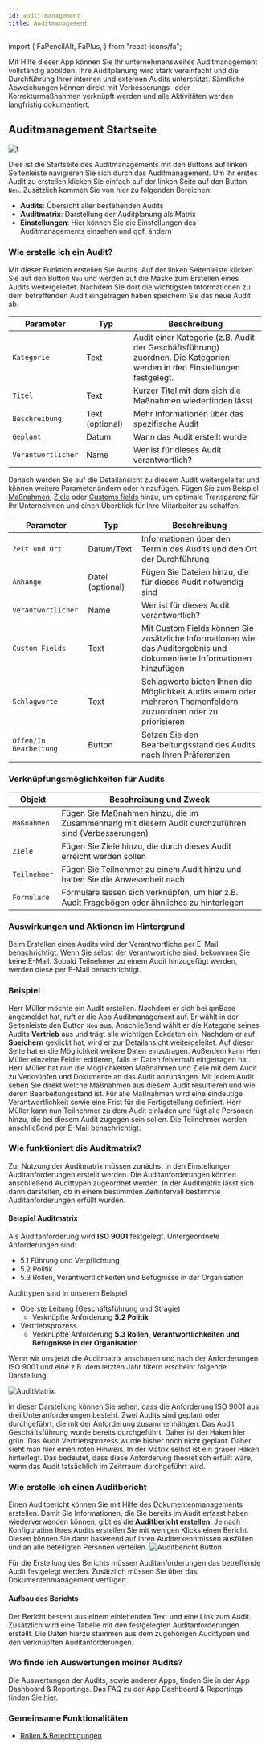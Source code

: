 ```yaml
---
id: audit-management
title: Auditmanagement
---
```


import {
FaPencilAlt,
FaPlus,
} from "react-icons/fa";

Mit Hilfe dieser App können Sie Ihr unternehmensweites Auditmanagement vollständig abbilden. Ihre Auditplanung wird stark vereinfacht und die Durchführung Ihrer internen und externen Audits unterstützt. Sämtliche Abweichungen können direkt mit Verbesserungs- oder Korrekturmaßnahmen verknüpft werden und alle Aktivitäten werden langfristig dokumentiert.

## Auditmanagement Startseite

![t](https://caqadmin.blob.core.windows.net/public-screenshots/All%20Integration%20Specs/Audits.png)

Dies ist die Startseite des Auditmanagements mit den Buttons auf linken Seitenleiste navigieren Sie sich durch das Auditmanagement. Um Ihr erstes Audit zu erstellen klicken Sie einfach auf der linken Seite auf den Button <code><span><FaPlus/> Neu</span></code>.
Zusätzlich kommen Sie von hier zu folgenden Bereichen:

- **Audits**: Übersicht aller bestehenden Audits
- **Auditmatrix**: Darstellung der Auditplanung als Matrix
- **Einstellungen**: Hier können Sie die Einstellungen des Auditmanagements einsehen und ggf. ändern

### Wie erstelle ich ein Audit?

Mit dieser Funktion erstellen Sie Audits. Auf der linken Seitenleiste klicken Sie auf den Button <code>Neu</code> und werden auf die Maske zum Erstellen eines Audits weitergeleitet. Nachdem Sie dort die wichtigsten Informationen zu dem betreffenden Audit eingetragen haben speichern Sie das neue Audit ab.

| Parameter                     | Typ             | Beschreibung                                                                                                             |
| ----------------------------- | --------------- | ------------------------------------------------------------------------------------------------------------------------ |
| <code>Kategorie</code>        | Text            | Audit einer Kategorie (z.B. Audit der Geschäftsführung) zuordnen. Die Kategorien werden in den Einstellungen festgelegt. |
| <code>Titel</code>            | Text            | Kurzer Titel mit dem sich die Maßnahmen wiederfinden lässt                                                               |
| <code>Beschreibung</code>     | Text (optional) | Mehr Informationen über das spezifische Audit                                                                            |
| <code>Geplant</code>          | Datum           | Wann das Audit erstellt wurde                                                                                            |
| <code>Verantwortlicher</code> | Name            | Wer ist für dieses Audit verantwortlich?                                                                                 |

Danach werden Sie auf die Detailansicht zu diesem Audit weitergeleitet und können weitere Parameter ändern oder hinzufügen. Fügen Sie zum Beispiel [Maßnahmen](projects-and-tasks.md), [Ziele](goal-management.md) oder [Customs fields](/docs/faqs/80) hinzu, um optimale Transparenz für Ihr Unternehmen und einen Überblick für Ihre Mitarbeiter zu schaffen.

| Parameter                         | Typ              | Beschreibung                                                                                                            |
| --------------------------------- | ---------------- | ----------------------------------------------------------------------------------------------------------------------- |
| <code>Zeit und Ort</code>         | Datum/Text       | Informationen über den Termin des Audits und den Ort der Durchführung                                                   |
| <code>Anhänge</code>              | Datei (optional) | Fügen Sie Dateien hinzu, die für dieses Audit notwendig sind                                                            |
| <code>Verantwortlicher</code>     | Name             | Wer ist für dieses Audit verantwortlich?                                                                                |
| <code>Custom Fields</code>        | Text             | Mit Custom Fields können Sie zusätzliche Informationen wie das Auditergebnis und dokumentierte Informationen hinzufügen |
| <code>Schlagworte</code>          | Text             | Schlagworte bieten Ihnen die Möglichkeit Audits einem oder mehreren Themenfeldern zuzuordnen oder zu priorisieren       |
| <code>Offen/In Bearbeitung</code> | Button           | Setzen Sie den Bearbeitungsstand des Audits nach Ihren Präferenzen                                                      |

### Verknüpfungsmöglichkeiten für Audits

| Objekt                  | Beschreibung und Zweck                                                                              |
| ----------------------- | --------------------------------------------------------------------------------------------------- |
| <code>Maßnahmen</code>  | Fügen Sie Maßnahmen hinzu, die im Zusammenhang mit diesem Audit durchzuführen sind (Verbesserungen) |
| <code>Ziele</code>      | Fügen Sie Ziele hinzu, die durch dieses Audit erreicht werden sollen                                |
| <code>Teilnehmer</code> | Fügen Sie Teilnehmer zu einem Audit hinzu und halten Sie die Anwesenheit nach                       |
| <code>Formulare</code>  | Formulare lassen sich verknüpfen, um hier z.B. Audit Fragebögen oder ähnliches zu hinterlegen       |

### Auswirkungen und Aktionen im Hintergrund

Beim Erstellen eines Audits wird der Verantwortliche per E-Mail benachrichtigt. Wenn Sie selbst der Verantwortliche sind, bekommen Sie keine E-Mail.
Sobald Teilnehmer zu einem Audit hinzugefügt werden, werden diese per E-Mail benachrichtigt.

### Beispiel

Herr Müller möchte ein Audit erstellen. Nachdem er sich bei qmBase angemeldet hat, ruft er die App Auditmanagement auf. Er wählt in der Seitenleiste den Button <code>Neu</code> aus. Anschließend wählt er die Kategorie seines Audits **Vertrieb** aus und trägt alle wichtigen Eckdaten ein. Nachdem er auf **Speichern** geklickt hat, wird er zur Detailansicht weitergeleitet. Auf dieser Seite hat er die Möglichkeit weitere Daten einzutragen. Außerdem kann Herr Müller einzelne Felder editieren, falls er Daten fehlerhaft eingetragen hat. Herr Müller hat nun die Möglichkeiten Maßnahmen und Ziele mit dem Audit zu Verknüpfen und Dokumente an das Audit anzuhängen. Mit jedem Audit sehen Sie direkt welche Maßnahmen aus diesem Audit resultieren und wie deren Bearbeitungsstand ist. Für alle Maßnahmen wird eine eindeutige Verantwortlichkeit sowie eine Frist für die Fertigstellung definiert. Herr Müller kann nun Teilnehmer zu dem Audit einladen und fügt alle Personen hinzu, die bei diesem Audit zugegen sein sollen. Die Teilnehmer werden anschließend per E-Mail benachrichtigt.

### Wie funktioniert die Auditmatrix?

Zur Nutzung der Auditmatrix müssen zunächst in den Einstellungen Auditanforderungen erstellt werden. Die Auditanforderungen können anschließend Audittypen zugeordnet werden.
In der Auditmatrix lässt sich dann darstellen, ob in einem bestimmten Zeitintervall bestimmte Auditanforderungen erfüllt wurden.

#### Beispiel Auditmatrix

Als Auditanforderung wird **ISO 9001** festgelegt. Untergeordnete Anforderungen sind:

- 5.1 Führung und Verpflichtung
- 5.2 Politik
- 5.3 Rollen, Verantwortlichkeiten und Befugnisse in der Organisation

Audittypen sind in unserem Beispiel

- Oberste Leitung (Geschäftsführung und Stragie)
  - Verknüpfte Anforderung **5.2 Politik**
- Vertriebsprozess
  - Verknüpfte Anforderung **5.3 Rollen, Verantwortlichkeiten und Befugnisse in der Organisation**

Wenn wir uns jetzt die Auditmatrix anschauen und nach der Anforderungen ISO 9001 und eine z.B. dem letzten Jahr filtern erscheint folgende Darstellung.

![AuditMatrix](https://caqadmin.blob.core.windows.net/public-screenshots/manual-screenshots/AuditMatrix%202021-10-07%20113100.png)

In dieser Darstellung können Sie sehen, dass die Anforderung ISO 9001 aus drei Unteranforderungen besteht. Zwei Audits sind geplant oder durchgeführt, die mit der Anforderung zusammenhängen. Das Audit Geschäftsführung wurde bereits durchgeführt.
Daher ist der Haken hier grün. Das Audit Vertriebsprozess wurde bisher noch nicht geplant. Daher sieht man hier einen roten Hinweis.
In der Matrix selbst ist ein grauer Haken hinterlegt. Das bedeutet, dass diese Anforderung theoretisch erfüllt wäre, wenn das Audit tatsächlich im Zeitrraum durchgeführt wird.

### Wie erstelle ich einen Auditbericht

Einen Auditbericht können Sie mit Hilfe des Dokumentenmanagements erstellen.
Damit Sie Informationen, die Sie bereits im Audit erfasst haben wiederverwenden können, gibt es die **Auditbericht erstellen**. Je nach Konfiguration Ihres Audits erstellen Sie mit wenigen Klicks einen Bericht. Diesen können Sie dann basierend auf Ihren Auditerkenntnissen ausfüllen und an alle beteiligten Personen verteilen.
![Auditbericht Button](https://caqadmin.blob.core.windows.net/public-screenshots/manual-screenshots/20220531-auditReport.gif)

Für die Erstellung des Berichts müssen Auditanforderungen das betreffende Audit festgelegt werden. Zusätzlich müssen Sie über das Dokumentenmanagement verfügen.

#### Aufbau des Berichts

Der Bericht besteht aus einem einleitenden Text und eine Link zum Audit.
Zusätzlich wird eine Tabelle mit den festgelegten Auditanforderungen erstellt.
Die Daten hierzu stammen aus dem zugehörigen Audittypen und den verknüpften Auditanforderungen.

### Wo finde ich Auswertungen meiner Audits?

Die Auswertungen der Audits, sowie anderer Apps, finden Sie in der App Dashboard & Reportings. Das FAQ zu der App Dashboard & Reportings finden Sie [hier](dashboard.mdx).

### Gemeinsame Funktionalitäten

- [Rollen & Berechtigungen](/docs/faqs/56)
